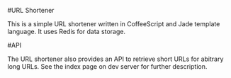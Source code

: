 #URL Shortener

This is a simple URL shortener written in CoffeeScript and Jade template language. It uses Redis for data storage.

#API

The URL shortener also provides an API to retrieve short URLs for abitrary long URLs. See the index page on dev server for further description.
